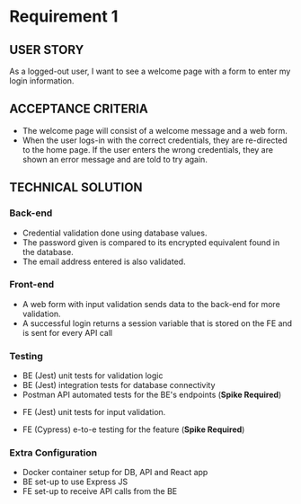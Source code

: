 # Requirement 1
## USER STORY
As a logged-out user, I want to see a welcome page with a form to enter my login information.

## ACCEPTANCE CRITERIA
 + The welcome page will consist of a welcome message and a web form.
 + When the user logs-in with the correct credentials, they are re-directed to the home page.
 If the user enters the wrong credentials, they are shown an error message and are told to try again.

## TECHNICAL SOLUTION
### Back-end
+ Credential validation done using database values.
+ The password given is compared to its encrypted equivalent found in the database.
+ The email address entered is also validated.

### Front-end
+ A web form with input validation sends data to the back-end for more validation.
+ A successful login returns a session variable that is stored on the FE and is sent for every API call

### Testing
+ BE (Jest) unit tests for validation logic
+ BE (Jest) integration tests for database connectivity
+ Postman API automated tests for the BE's endpoints (**Spike Required**)
- FE (Jest) unit tests for input validation.
+ FE (Cypress) e-to-e testing for the feature (**Spike Required**)

### Extra Configuration
+ Docker container setup for DB, API and React app
+ BE set-up to use Express JS
+ FE set-up to receive API calls from the BE